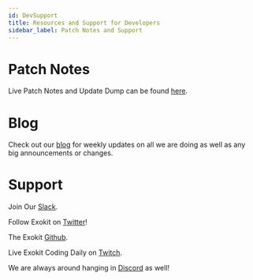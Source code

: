 ```yaml
---
id: DevSupport
title: Resources and Support for Developers
sidebar_label: Patch Notes and Support 
---
```


# Patch Notes
Live Patch Notes and Update Dump can be found [here](https://github.com/webmixedreality/exokit/commits/master).

# Blog
Check out our [blog](https://medium.com/webmr) for weekly updates on all we are doing as well as any big announcements or changes.

# Support

Join Our [Slack](https://exoslack.now.sh/).

Follow Exokit on [Twitter](https://twitter.com/webmixedreality)!

The Exokit [Github](https://github.com/webmixedreality/exokit).

Live Exokit Coding Daily on [Twitch](https://www.twitch.tv/avaer).

We are always around hanging in [Discord](https://discord.gg/cf5tfTV) as well!
